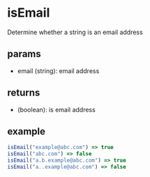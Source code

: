 # isEmail

Determine whether a string is an email address

## params

-   email (string): email address

## returns

-   (boolean): is email address

## example

```js
isEmail("example@abc.com") => true
isEmail("abc.com") => false
isEmail("a.b.example@abc.com") => true
isEmail("a..example@abc.com") => false
```
